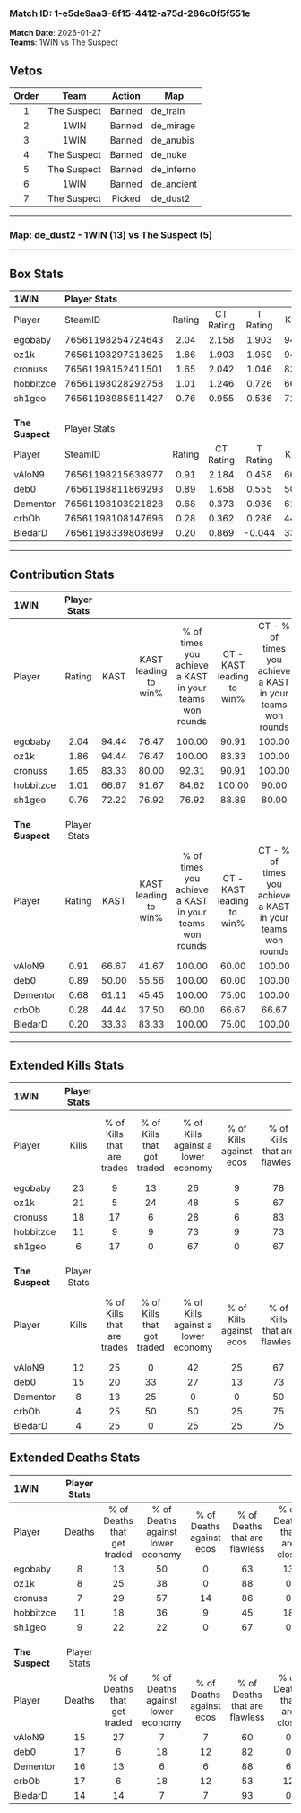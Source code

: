 ### Match ID: 1-e5de9aa3-8f15-4412-a75d-286c0f5f551e  
**Match Date**: 2025-01-27  
**Teams**: 1WIN vs The Suspect  

## Vetos  

| Order | Team | Action | Map |
| :---: | :--: | :----: | --- |
| 1 | The Suspect | Banned | de_train |
| 2 | 1WIN | Banned | de_mirage |
| 3 | 1WIN | Banned | de_anubis |
| 4 | The Suspect | Banned | de_nuke |
| 5 | The Suspect | Banned | de_inferno |
| 6 | 1WIN | Banned | de_ancient |
| 7 | The Suspect | Picked | de_dust2 |

---  

### **Map**: de_dust2 - 1WIN (13) vs The Suspect (5)  
---  

## Box Stats  

| **1WIN**        | Player Stats      |        |           |          |       |       |       |         |        |      |     |
| :- | :- | :-: | :-: | :-: | :-: | :-: | :-: | :-: | :-: | :-: | :-: |
| Player          | SteamID           | Rating | CT Rating | T Rating | KAST  |  ADR  | Kills | Assists | Deaths | K/D  | HS% |
| egobaby         | 76561198254724643 |  2.04  |   2.158   |  1.903   | 94.44 | 127.6 |  23   |    3    |   8    | 2.88 | 30  |
| oz1k            | 76561198297313625 |  1.86  |   1.903   |  1.959   | 94.44 | 104.6 |  21   |    1    |   8    | 2.63 | 66  |
| cronuss         | 76561198152411501 |  1.65  |   2.042   |  1.046   | 83.33 | 93.7  |  18   |    4    |   7    | 2.57 | 72  |
| hobbitzce       | 76561198028292758 |  1.01  |   1.246   |  0.726   | 66.67 | 75.2  |  11   |    4    |   11   | 1.00 | 63  |
| sh1geo          | 76561198985511427 |  0.76  |   0.955   |  0.536   | 72.22 | 40.2  |   6   |    3    |   9    | 0.67 | 33  |
|                 |                   |        |           |          |       |       |       |         |        |      |     |
|                 |                   |        |           |          |       |       |       |         |        |      |     |
|                 |                   |        |           |          |       |       |       |         |        |      |     |
| **The Suspect** | Player Stats      |        |           |          |       |       |       |         |        |      |     |
| Player          | SteamID           | Rating | CT Rating | T Rating | KAST  |  ADR  | Kills | Assists | Deaths | K/D  | HS% |
| vAloN9          | 76561198215638977 |  0.91  |   2.184   |  0.458   | 66.67 | 66.3  |  12   |    4    |   15   | 0.80 | 58  |
| deb0            | 76561198811869293 |  0.89  |   1.658   |  0.555   | 50.00 | 77.6  |  15   |    0    |   17   | 0.88 | 80  |
| Dementor        | 76561198103921828 |  0.68  |   0.373   |  0.936   | 61.11 | 73.8  |   8   |    5    |   16   | 0.50 | 75  |
| crbOb           | 76561198108147696 |  0.28  |   0.362   |  0.286   | 44.44 | 54.2  |   4   |    6    |   17   | 0.24 | 25  |
| BledarD         | 76561198339808699 |  0.20  |   0.869   |  -0.044  | 33.33 | 33.7  |   4   |    2    |   14   | 0.29 | 25  |
---  

## Contribution Stats  

| **1WIN**        | Player Stats |       |                      |                                                        |                           |                                                             |                          |                                                            |
| :- | :-: | :-: | :-: | :-: | :-: | :-: | :-: | :-: |
| Player          |    Rating    | KAST  | KAST leading to win% | % of times you achieve a KAST in your teams won rounds | CT - KAST leading to win% | CT - % of times you achieve a KAST in your teams won rounds | T - KAST leading to win% | T - % of times you achieve a KAST in your teams won rounds |
| egobaby         |     2.04     | 94.44 |        76.47         |                         100.00                         |           90.91           |                           100.00                            |          50.00           |                           100.00                           |
| oz1k            |     1.86     | 94.44 |        76.47         |                         100.00                         |           83.33           |                           100.00                            |          60.00           |                           100.00                           |
| cronuss         |     1.65     | 83.33 |        80.00         |                         92.31                          |           90.91           |                           100.00                            |          50.00           |                           66.67                            |
| hobbitzce       |     1.01     | 66.67 |        91.67         |                         84.62                          |          100.00           |                            90.00                            |          66.67           |                           66.67                            |
| sh1geo          |     0.76     | 72.22 |        76.92         |                         76.92                          |           88.89           |                            80.00                            |          50.00           |                           66.67                            |
|                 |              |       |                      |                                                        |                           |                                                             |                          |                                                            |
|                 |              |       |                      |                                                        |                           |                                                             |                          |                                                            |
|                 |              |       |                      |                                                        |                           |                                                             |                          |                                                            |
| **The Suspect** | Player Stats |       |                      |                                                        |                           |                                                             |                          |                                                            |
| Player          |    Rating    | KAST  | KAST leading to win% | % of times you achieve a KAST in your teams won rounds | CT - KAST leading to win% | CT - % of times you achieve a KAST in your teams won rounds | T - KAST leading to win% | T - % of times you achieve a KAST in your teams won rounds |
| vAloN9          |     0.91     | 66.67 |        41.67         |                         100.00                         |           60.00           |                           100.00                            |          28.57           |                           100.00                           |
| deb0            |     0.89     | 50.00 |        55.56         |                         100.00                         |           60.00           |                           100.00                            |          50.00           |                           100.00                           |
| Dementor        |     0.68     | 61.11 |        45.45         |                         100.00                         |           75.00           |                           100.00                            |          28.57           |                           100.00                           |
| crbOb           |     0.28     | 44.44 |        37.50         |                         60.00                          |           66.67           |                            66.67                            |          20.00           |                           50.00                            |
| BledarD         |     0.20     | 33.33 |        83.33         |                         100.00                         |           75.00           |                           100.00                            |          100.00          |                           100.00                           |
---  

## Extended Kills Stats  

| **1WIN**        | Player Stats |                            |                            |                                    |                         |                              |                                 |                                       |                    |           |
| :- | :-: | :-: | :-: | :-: | :-: | :-: | :-: | :-: | :-: | :-: |
| Player          |    Kills     | % of Kills that are trades | % of Kills that got traded | % of Kills against a lower economy | % of Kills against ecos | % of Kills that are flawless | % of Kills that are close duels | % of Kills that are assisted by flash | Pistol Round Kills | AWP Kills |
| egobaby         |      23      |             9              |             13             |                 26                 |            9            |              78              |                4                |                   4                   |         13         |     2     |
| oz1k            |      21      |             5              |             24             |                 48                 |            5            |              67              |               10                |                   0                   |         0          |     4     |
| cronuss         |      18      |             17             |             6              |                 28                 |            6            |              83              |                0                |                   0                   |         0          |     1     |
| hobbitzce       |      11      |             9              |             9              |                 73                 |            9            |              73              |                0                |                   0                   |         0          |     0     |
| sh1geo          |      6       |             17             |             0              |                 67                 |            0            |              67              |                0                |                  17                   |         0          |     0     |
|                 |              |                            |                            |                                    |                         |                              |                                 |                                       |                    |           |
|                 |              |                            |                            |                                    |                         |                              |                                 |                                       |                    |           |
|                 |              |                            |                            |                                    |                         |                              |                                 |                                       |                    |           |
| **The Suspect** | Player Stats |                            |                            |                                    |                         |                              |                                 |                                       |                    |           |
| Player          |    Kills     | % of Kills that are trades | % of Kills that got traded | % of Kills against a lower economy | % of Kills against ecos | % of Kills that are flawless | % of Kills that are close duels | % of Kills that are assisted by flash | Pistol Round Kills | AWP Kills |
| vAloN9          |      12      |             25             |             0              |                 42                 |           25            |              67              |                8                |                   8                   |         0          |     1     |
| deb0            |      15      |             20             |             33             |                 27                 |           13            |              73              |                0                |                   7                   |         0          |     4     |
| Dementor        |      8       |             13             |             25             |                 0                  |            0            |              50              |               25                |                   0                   |         0          |     1     |
| crbOb           |      4       |             25             |             50             |                 50                 |           25            |              75              |                0                |                   0                   |         0          |     1     |
| BledarD         |      4       |             25             |             0              |                 25                 |           25            |              75              |                0                |                  25                   |         1          |     1     |
## Extended Deaths Stats  

| **1WIN**        | Player Stats |                             |                                   |                          |                               |                            |                           |               |
| :- | :-: | :-: | :-: | :-: | :-: | :-: | :-: | :-: |
| Player          |    Deaths    | % of Deaths that get traded | % of Deaths against lower economy | % of Deaths against ecos | % of Deaths that are flawless | % of Deaths that are close | % of Deaths while blinded | Deaths to AWP |
| egobaby         |      8       |             13              |                50                 |            0             |              63               |             13             |             0             |       0       |
| oz1k            |      8       |             25              |                38                 |            0             |              88               |             0              |             0             |       0       |
| cronuss         |      7       |             29              |                57                 |            14            |              86               |             0              |            14             |       0       |
| hobbitzce       |      11      |             18              |                36                 |            9             |              45               |             18             |            18             |       0       |
| sh1geo          |      9       |             22              |                22                 |            0             |              67               |             0              |             0             |       1       |
|                 |              |                             |                                   |                          |                               |                            |                           |               |
|                 |              |                             |                                   |                          |                               |                            |                           |               |
|                 |              |                             |                                   |                          |                               |                            |                           |               |
| **The Suspect** | Player Stats |                             |                                   |                          |                               |                            |                           |               |
| Player          |    Deaths    | % of Deaths that get traded | % of Deaths against lower economy | % of Deaths against ecos | % of Deaths that are flawless | % of Deaths that are close | % of Deaths while blinded | Deaths to AWP |
| vAloN9          |      15      |             27              |                 7                 |            7             |              60               |             0              |             0             |       4       |
| deb0            |      17      |              6              |                18                 |            12            |              82               |             0              |             6             |       1       |
| Dementor        |      16      |             13              |                 6                 |            6             |              88               |             6              |             0             |       3       |
| crbOb           |      17      |              6              |                18                 |            12            |              53               |             12             |             6             |       2       |
| BledarD         |      14      |             14              |                 7                 |            7             |              93               |             0              |             0             |       3       |
